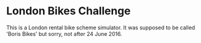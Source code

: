 # London Bikes Challenge #

This is a London rental bike scheme simulator. It was supposed to be called 'Boris Bikes' but sorry, not after 24 June 2016.
